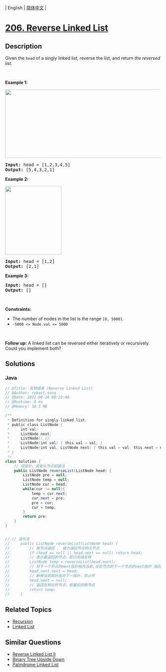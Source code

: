 
| English | [简体中文](README.md) |

# [206. Reverse Linked List](https://leetcode.cn//problems/reverse-linked-list/)

## Description

<p>Given the <code>head</code> of a singly linked list, reverse the list, and return <em>the reversed list</em>.</p>

<p>&nbsp;</p>
<p><strong class="example">Example 1:</strong></p>
<img alt="" src="https://assets.leetcode.com/uploads/2021/02/19/rev1ex1.jpg" style="width: 542px; height: 222px;" />
<pre>
<strong>Input:</strong> head = [1,2,3,4,5]
<strong>Output:</strong> [5,4,3,2,1]
</pre>

<p><strong class="example">Example 2:</strong></p>
<img alt="" src="https://assets.leetcode.com/uploads/2021/02/19/rev1ex2.jpg" style="width: 182px; height: 222px;" />
<pre>
<strong>Input:</strong> head = [1,2]
<strong>Output:</strong> [2,1]
</pre>

<p><strong class="example">Example 3:</strong></p>

<pre>
<strong>Input:</strong> head = []
<strong>Output:</strong> []
</pre>

<p>&nbsp;</p>
<p><strong>Constraints:</strong></p>

<ul>
	<li>The number of nodes in the list is the range <code>[0, 5000]</code>.</li>
	<li><code>-5000 &lt;= Node.val &lt;= 5000</code></li>
</ul>

<p>&nbsp;</p>
<p><strong>Follow up:</strong> A linked list can be reversed either iteratively or recursively. Could you implement both?</p>


## Solutions


### Java

```Java
// @Title: 反转链表 (Reverse Linked List)
// @Author: robert.sunq
// @Date: 2021-06-16 00:22:46
// @Runtime: 0 ms
// @Memory: 38.5 MB

/**
 * Definition for singly-linked list.
 * public class ListNode {
 *     int val;
 *     ListNode next;
 *     ListNode() {}
 *     ListNode(int val) { this.val = val; }
 *     ListNode(int val, ListNode next) { this.val = val; this.next = next; }
 * }
 */
class Solution {
    // 双指针，或者头节点前插法
    public ListNode reverseList(ListNode head) {
        ListNode pre = null;
        ListNode temp = null;
        ListNode cur = head;
        while(cur != null){
            temp = cur.next;
            cur.next = pre;
            pre = cur;
            cur = temp;
        }
        return pre;
    }
}


// // 迭代法
//     public ListNode reverseList(ListNode head) {
//         // 尾节点返回 ， 极为返回节点的头节点
//         if (head == null || head.next == null) return head;
//         // 表示要返回的节点，即已完成反转
//         ListNode temp = reverseList(head.next);
//         // 将下一个节点的next指针指向当前,当前节点的下一个节点的next指针 指向当前
//         head.next.next = head;
//         // 断掉当前指针指向下一指针，防止环
//         head.next = null;
//         // 返回反转好的节点，即最后的根节点
//         return temp;
//     }
```



## Related Topics

- [Recursion](https://leetcode.cn//tag/recursion)
- [Linked List](https://leetcode.cn//tag/linked-list)

## Similar Questions

- [Reverse Linked List II](../reverse-linked-list-ii/README_EN.md)
- [Binary Tree Upside Down](../binary-tree-upside-down/README_EN.md)
- [Palindrome Linked List](../palindrome-linked-list/README_EN.md)
